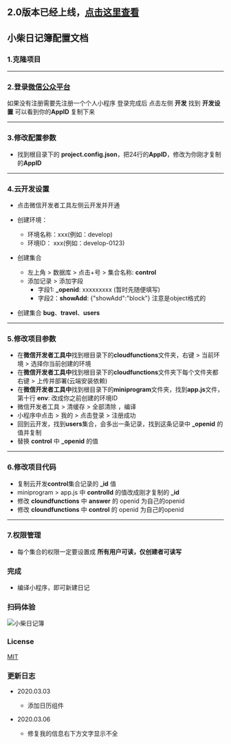## 2.0版本已经上线，[点击这里查看](https://github.com/LittleChai/littlechai_diary2.0)

## 小柴日记簿配置文档

### 1.克隆项目

---

### 2.登录[微信公众平台](https://mp.weixin.qq.com)
如果没有注册需要先注册一个个人小程序
登录完成后 点击左侧 **开发** 找到 **开发设置** 可以看到你的**AppID** 复制下来

---

### 3.修改配置参数
+ 找到根目录下的 **project.config.json**，把24行的**AppID**，修改为你刚才复制的**AppID**

---

### 4.云开发设置
+ 点击微信开发者工具左侧云开发并开通
+ 创建环境：
   - 环境名称：xxx(例如：develop)
   - 环境ID： xxx(例如：develop-0123)
+ 创建集合
   - 左上角 > 数据库 > 点击+号 > 集合名称: **control**
   - 添加记录 > 添加字段 
      - 字段1: **_openid**: xxxxxxxxx (暂时先随便填写)
      - 字段2：**showAdd**: {"showAdd":"block"}   注意是object格式的

+ 创建集合 **bug**、**travel**、**users**

---

### 5.修改项目参数
   + 在**微信开发者工具中**找到根目录下的**cloudfunctions**文件夹，右键 > 当前环境 > 选择你当前创建的环境
   + 在**微信开发者工具中**找到根目录下的**cloudfunctions**文件夹下每个文件夹都右键 > 上传并部署(云端安装依赖)
   + 在**微信开发者工具中**找到根目录下的**miniprogram**文件夹，找到**app.js**文件，第十行 **env**: 改成你之前创建的环境ID
   + 微信开发者工具 > 清缓存 > 全部清除 ，编译
   + 小程序中点击 > 我的 > 点击登录 > 注册成功
   + 回到云开发，找到**users**集合，会多出一条记录，找到这条记录中 **_openid** 的值并复制 
   + 替换 **control** 中 **_openid** 的值

---   

### 6.修改项目代码
   + 复制云开发**control**集合记录的 **_id** 值
   + miniprogram > app.js 中  **controlId** 的值改成刚才复制的 **_id**
   + 修改 **cloundfunctions** 中 **answer** 的 openid 为自己的openid
   + 修改 **cloundfunctions** 中 **control** 的 openid 为自己的openid

---
### 7.权限管理
   + 每个集合的权限一定要设置成 **所有用户可读，仅创建者可读写**

### 完成
   + 编译小程序，即可新建日记   

### 扫码体验
![小柴日记簿](http://www.littlechai.cn/chai.png)   

### License

[MIT](LICENSE)



### 更新日志

+ 2020.03.03
  - 添加日历组件

+ 2020.03.06 
  - 修复我的信息右下方文字显示不全
